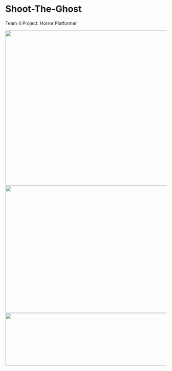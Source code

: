 # Shoot-The-Ghost
Team 4 Project: Horror Platformer

<img src="https://gyazo.com/9fa454d94d10bdd2abc98ab1ad3353ac.gif" width="918" height="483" />
<img src="https://gyazo.com/389b5fb1b242a231621e0b6d6e007fda.gif" width="857" height="397" />
<img src="https://gyazo.com/10df1d6459f22a304080cfaece9ac8c0.gif" width="857" height="164" />

